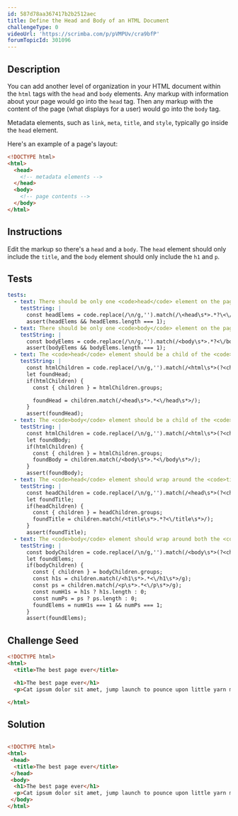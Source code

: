 ```yaml
---
id: 587d78aa367417b2b2512aec
title: Define the Head and Body of an HTML Document
challengeType: 0
videoUrl: 'https://scrimba.com/p/pVMPUv/cra9bfP'
forumTopicId: 301096
---
```


## Description

<section id='description'>

You can add another level of organization in your HTML document within the `html` tags with the `head` and `body` elements. Any markup with information about your page would go into the `head` tag. Then any markup with the content of the page (what displays for a user) would go into the `body` tag.

Metadata elements, such as `link`, `meta`, `title`, and `style`, typically go inside the `head` element.

Here's an example of a page's layout:

```html
<!DOCTYPE html>
<html>
  <head>
    <!-- metadata elements -->
  </head>
  <body>
    <!-- page contents -->
  </body>
</html>
```

</section>

## Instructions

<section id='instructions'>

Edit the markup so there's a `head` and a `body`. The `head` element should only include the `title`, and the `body` element should only include the `h1` and `p`.

</section>

## Tests

<section id='tests'>

```yml
tests:
  - text: There should be only one <code>head</code> element on the page.
    testString: |
      const headElems = code.replace(/\n/g,'').match(/\<head\s*>.*?\<\/head\s*>/g);
      assert(headElems && headElems.length === 1);
  - text: There should be only one <code>body</code> element on the page.
    testString: |
      const bodyElems = code.replace(/\n/g,'').match(/<body\s*>.*?<\/body\s*>/g);
      assert(bodyElems && bodyElems.length === 1);
  - text: The <code>head</code> element should be a child of the <code>html</code> element.
    testString: |
      const htmlChildren = code.replace(/\n/g,'').match(/<html\s*>(?<children>.*)<\/html\s*>/);
      let foundHead;
      if(htmlChildren) {
        const { children } = htmlChildren.groups;

        foundHead = children.match(/<head\s*>.*<\/head\s*>/);
      }
      assert(foundHead);
  - text: The <code>body</code> element should be a child of the <code>html</code> element.
    testString: |
      const htmlChildren = code.replace(/\n/g,'').match(/<html\s*>(?<children>.*?)<\/html\s*>/);
      let foundBody;
      if(htmlChildren) {
        const { children } = htmlChildren.groups;
        foundBody = children.match(/<body\s*>.*<\/body\s*>/);
      }
      assert(foundBody);
  - text: The <code>head</code> element should wrap around the <code>title</code> element.
    testString: |
      const headChildren = code.replace(/\n/g,'').match(/<head\s*>(?<children>.*?)<\/head\s*>/);
      let foundTitle;
      if(headChildren) {
        const { children } = headChildren.groups;
        foundTitle = children.match(/<title\s*>.*?<\/title\s*>/);
      }
      assert(foundTitle);
  - text: The <code>body</code> element should wrap around both the <code>h1</code> and <code>p</code> elements.
    testString: |
      const bodyChildren = code.replace(/\n/g,'').match(/<body\s*>(?<children>.*?)<\/body\s*>/);
      let foundElems;
      if(bodyChildren) {
        const { children } = bodyChildren.groups;
        const h1s = children.match(/<h1\s*>.*<\/h1\s*>/g);
        const ps = children.match(/<p\s*>.*<\/p\s*>/g);
        const numH1s = h1s ? h1s.length : 0;
        const numPs = ps ? ps.length : 0;
        foundElems = numH1s === 1 && numPs === 1;
      }
      assert(foundElems);
```

</section>

## Challenge Seed

<section id='challengeSeed'>

<div id='html-seed'>

```html
<!DOCTYPE html>
<html>
  <title>The best page ever</title>

  <h1>The best page ever</h1>
  <p>Cat ipsum dolor sit amet, jump launch to pounce upon little yarn mouse, bare fangs at toy run hide in litter box until treats are fed. Go into a room to decide you didn't want to be in there anyway. I like big cats and i can not lie kitty ipsum dolor sit amet, shed everywhere shed everywhere stretching attack your ankles chase the red dot, hairball run catnip eat the grass sniff. Meow i could pee on this if i had the energy for slap owner's face at 5am until human fills food dish yet scamper. Knock dish off table head butt cant eat out of my own dish scratch the furniture. Make meme, make cute face. Sleep in the bathroom sink chase laser but pee in the shoe. Paw at your fat belly licks your face and eat grass, throw it back up kitty ipsum dolor sit amet, shed everywhere shed everywhere stretching attack your ankles chase the red dot, hairball run catnip eat the grass sniff.</p>

</html>
```

</div>

</section>

## Solution

<section id='solution'>

```html

<!DOCTYPE html>
<html>
 <head>
  <title>The best page ever</title>
 </head>
 <body>
  <h1>The best page ever</h1>
  <p>Cat ipsum dolor sit amet, jump launch to pounce upon little yarn mouse, bare fangs at toy run hide in litter box until treats are fed. Go into a room to decide you didn't want to be in there anyway. I like big cats and i can not lie kitty ipsum dolor sit amet, shed everywhere shed everywhere stretching attack your ankles chase the red dot, hairball run catnip eat the grass sniff. Meow i could pee on this if i had the energy for slap owner's face at 5am until human fills food dish yet scamper. Knock dish off table head butt cant eat out of my own dish scratch the furniture. Make meme, make cute face. Sleep in the bathroom sink chase laser but pee in the shoe. Paw at your fat belly licks your face and eat grass, throw it back up kitty ipsum dolor sit amet, shed everywhere shed everywhere stretching attack your ankles chase the red dot, hairball run catnip eat the grass sniff.</p>
 </body>
</html>
```

</section>
